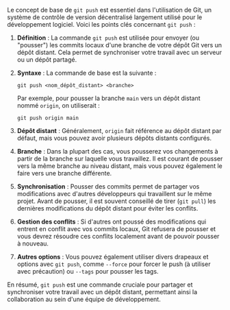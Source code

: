 Le concept de base de `git push` est essentiel dans l'utilisation de Git, un système de contrôle de version décentralisé largement utilisé pour le développement logiciel. Voici les points clés concernant `git push` :

1. **Définition** : La commande `git push` est utilisée pour envoyer (ou "pousser") les commits locaux d'une branche de votre dépôt Git vers un dépôt distant. Cela permet de synchroniser votre travail avec un serveur ou un dépôt partagé.

2. **Syntaxe** : La commande de base est la suivante :
   ```
   git push <nom_dépôt_distant> <branche>
   ```
   Par exemple, pour pousser la branche `main` vers un dépôt distant nommé `origin`, on utiliserait :
   ```
   git push origin main
   ```

3. **Dépôt distant** : Généralement, `origin` fait référence au dépôt distant par défaut, mais vous pouvez avoir plusieurs dépôts distants configurés.

4. **Branche** : Dans la plupart des cas, vous pousserez vos changements à partir de la branche sur laquelle vous travaillez. Il est courant de pousser vers la même branche au niveau distant, mais vous pouvez également le faire vers une branche différente.

5. **Synchronisation** : Pousser des commits permet de partager vos modifications avec d'autres développeurs qui travaillent sur le même projet. Avant de pousser, il est souvent conseillé de tirer (`git pull`) les dernières modifications du dépôt distant pour éviter les conflits.

6. **Gestion des conflits** : Si d'autres ont poussé des modifications qui entrent en conflit avec vos commits locaux, Git refusera de pousser et vous devrez résoudre ces conflits localement avant de pouvoir pousser à nouveau.

7. **Autres options** : Vous pouvez également utiliser divers drapeaux et options avec `git push`, comme `--force` pour forcer le push (à utiliser avec précaution) ou `--tags` pour pousser les tags.

En résumé, `git push` est une commande cruciale pour partager et synchroniser votre travail avec un dépôt distant, permettant ainsi la collaboration au sein d'une équipe de développement.
